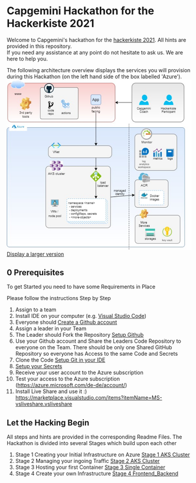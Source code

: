 # Capgemini Hackathon for the Hackerkiste 2021
Welcome to Capgemini's hackathon for the [hackerkiste 2021](https://2021.hackerkiste.de). All hints are provided in this repository.  
If you need any assistance at any point do not hesitate to ask us. We are here to help you.

The following architecture overview displays the services you will provision during this Hackathon (on the left hand side of the box labelled 'Azure').
<br><img src="./Architecture-Overview.jpg" width="500"/>
<br>[Display a larger version](Architecture-Overview.html)

## 0 Prerequisites
To get Started you need to have some Requirements in Place

Please follow the instructions Step by Step

1. Assign to a team
2. Install IDE on your computer (e.g. [Visual Studio Code](https://code.visualstudio.com/))
3. Everyone should [Create a Github account](https://github.com/signup)
5. Assign a leader in your Team
4. The Leader should Fork the Repository [Setup Github](01_SetupGitHub.md)
6. Use your Github account and Share the Leaders Code Repository to everyone on the Team. There should be only one Shared GitHub Repository so everyone has Access to the same Code and Secrets
7. Clone the Code [Setup Git in your IDE](02_SetupGit.md)
8. [Setup your Secrets](03_SetupGitHubActionSecrets.md)
9. Receive your user account to the Azure subscription
10. Test your access to the Azure subscription (https://azure.microsoft.com/de-de/account/)
11. Install Live Share and use it :)
    https://marketplace.visualstudio.com/items?itemName=MS-vsliveshare.vsliveshare

## Let the Hacking Begin
All steps and hints are provided in the corresponding Readme Files.
The Hackathon is divided into several Stages which build upon each other

1. Stage 1 Creating your Initial Infrastructure on Azure [Stage 1 AKS Cluster](04_Stage_1_AKS_Cluster.md)
2. Stage 2 Managing your ingoing Traffic [Stage 2 AKS Cluster](05_Stage_2_Ingress.md)
3. Stage 3 Hosting your first Container [Stage 3 Single Container](06_Stage_3_SingleContainer.md)
4. Stage 4 Create your own Infrastructure [Stage 4 Frontend_Backend](07_Stage_4_Frontend_Backend.md)
